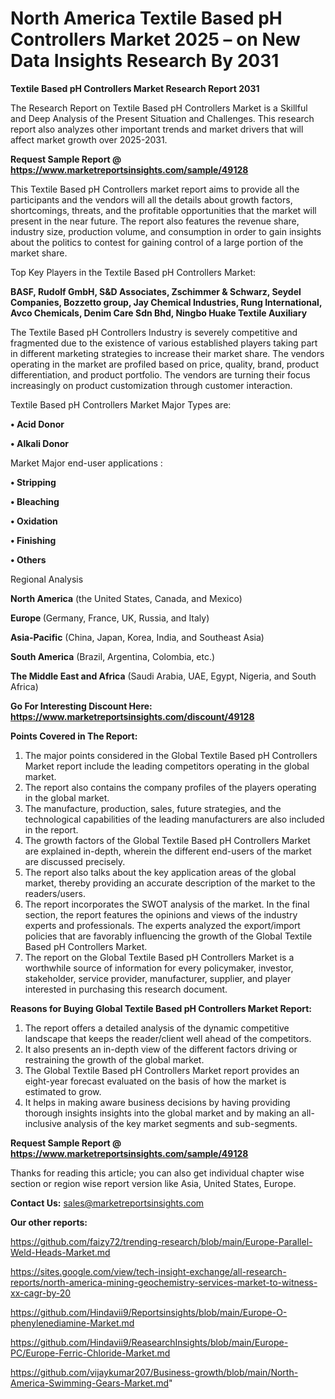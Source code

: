 # North America Textile Based pH Controllers Market 2025 – on New Data Insights Research By 2031

<strong>Textile Based pH Controllers Market Research Report 2031</strong>

The Research Report on Textile Based pH Controllers Market is a Skillful and Deep Analysis of the Present Situation and Challenges. This research report also analyzes other important trends and market drivers that will affect market growth over 2025-2031.

<strong>Request Sample Report @ <a href=https://www.marketreportsinsights.com/sample/49128>https://www.marketreportsinsights.com/sample/49128</a></strong>

This Textile Based pH Controllers market report aims to provide all the participants and the vendors will all the details about growth factors, shortcomings, threats, and the profitable opportunities that the market will present in the near future. The report also features the revenue share, industry size, production volume, and consumption in order to gain insights about the politics to contest for gaining control of a large portion of the market share.

Top Key Players in the Textile Based pH Controllers Market:

<strong>BASF, Rudolf GmbH, S&D Associates, Zschimmer & Schwarz, Seydel Companies, Bozzetto group, Jay Chemical Industries, Rung International, Avco Chemicals, Denim Care Sdn Bhd, Ningbo Huake Textile Auxiliary</strong>

The Textile Based pH Controllers Industry is severely competitive and fragmented due to the existence of various established players taking part in different marketing strategies to increase their market share. The vendors operating in the market are profiled based on price, quality, brand, product differentiation, and product portfolio. The vendors are turning their focus increasingly on product customization through customer interaction.

Textile Based pH Controllers Market Major Types are:

<strong>•  Acid Donor

•  Alkali Donor</strong>

Market Major end-user applications :

<strong>•  Stripping

•  Bleaching

•  Oxidation

•  Finishing

•  Others</strong>

Regional Analysis

</u><strong><b>North America</b></strong> (the United States, Canada, and Mexico)

<strong><b>Europe </b></strong>(Germany, France, UK, Russia, and Italy)

<strong><b>Asia-Pacific</b></strong> (China, Japan, Korea, India, and Southeast Asia)

<strong><b>South America</b></strong> (Brazil, Argentina, Colombia, etc.)

<strong><b>The Middle East and Africa</b></strong> (Saudi Arabia, UAE, Egypt, Nigeria, and South Africa)

<strong>Go For Interesting Discount Here: <a href=https://www.marketreportsinsights.com/discount/49128>https://www.marketreportsinsights.com/discount/49128</a></strong>

<strong>Points Covered in The Report:</strong>
<ol>
  <li>The major points considered in the Global Textile Based pH Controllers Market report include the leading competitors operating in the global market.</li>
  <li>The report also contains the company profiles of the players operating in the global market.</li>
  <li>The manufacture, production, sales, future strategies, and the technological capabilities of the leading manufacturers are also included in the report.</li>
  <li>The growth factors of the Global Textile Based pH Controllers Market are explained in-depth, wherein the different end-users of the market are discussed precisely.</li>
  <li>The report also talks about the key application areas of the global market, thereby providing an accurate description of the market to the readers/users.</li>
  <li>The report incorporates the SWOT analysis of the market. In the final section, the report features the opinions and views of the industry experts and professionals. The experts analyzed the export/import policies that are favorably influencing the growth of the Global Textile Based pH Controllers Market.</li>
  <li>The report on the Global Textile Based pH Controllers Market is a worthwhile source of information for every policymaker, investor, stakeholder, service provider, manufacturer, supplier, and player interested in purchasing this research document.</li>
</ol>
<strong>Reasons for Buying Global Textile Based pH Controllers Market Report:</strong>

<ol>
  <li>The report offers a detailed analysis of the dynamic competitive landscape that keeps the reader/client well ahead of the competitors.</li>
  <li>It also presents an in-depth view of the different factors driving or restraining the growth of the global market.</li>
  <li>The Global Textile Based pH Controllers Market report provides an eight-year forecast evaluated on the basis of how the market is estimated to grow.</li>
  <li>It helps in making aware business decisions by having providing thorough insights insights into the global market and by making an all-inclusive analysis of the key market segments and sub-segments.</li>
</ol>
<strong>Request Sample Report @ <a href=https://www.marketreportsinsights.com/sample/49128>https://www.marketreportsinsights.com/sample/49128</a></strong>


Thanks for reading this article; you can also get individual chapter wise section or region wise report version like Asia, United States, Europe.

<strong>Contact Us:</strong>
sales@marketreportsinsights.com

<strong>Our other reports:</strong>

<a href=https://github.com/faizy72/trending-research/blob/main/Europe-Parallel-Weld-Heads-Market.md>https://github.com/faizy72/trending-research/blob/main/Europe-Parallel-Weld-Heads-Market.md</a>

<a href=https://sites.google.com/view/tech-insight-exchange/all-research-reports/north-america-mining-geochemistry-services-market-to-witness-xx-cagr-by-20>https://sites.google.com/view/tech-insight-exchange/all-research-reports/north-america-mining-geochemistry-services-market-to-witness-xx-cagr-by-20</a>

<a href=https://github.com/Hindavii9/Reportsinsights/blob/main/Europe-O-phenylenediamine-Market.md>https://github.com/Hindavii9/Reportsinsights/blob/main/Europe-O-phenylenediamine-Market.md</a>

<a href=https://github.com/Hindavii9/ReasearchInsights/blob/main/Europe-PC/Europe-Ferric-Chloride-Market.md>https://github.com/Hindavii9/ReasearchInsights/blob/main/Europe-PC/Europe-Ferric-Chloride-Market.md</a>

<a href=https://github.com/vijaykumar207/Business-growth/blob/main/North-America-Swimming-Gears-Market.md>https://github.com/vijaykumar207/Business-growth/blob/main/North-America-Swimming-Gears-Market.md</a>"
